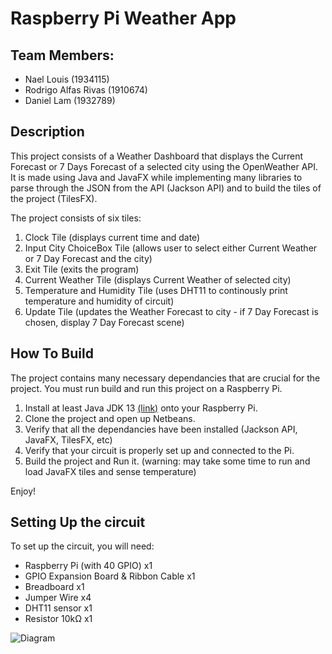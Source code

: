 # Raspberry Pi Weather App

## Team Members:

- Nael Louis (1934115)
- Rodrigo Alfas Rivas (1910674)
- Daniel Lam (1932789)

## Description

This project consists of a Weather Dashboard that displays the Current Forecast or 7 Days Forecast of a selected city using the OpenWeather API.
It is made using Java and JavaFX while implementing many libraries to parse through the JSON from the API (Jackson API) and to build the tiles of the project (TilesFX).

The project consists of six tiles:

1. Clock Tile (displays current time and date)
2. Input City ChoiceBox Tile (allows user to select either Current Weather or 7 Day Forecast and the city)
3. Exit Tile (exits the program)
4. Current Weather Tile (displays Current Weather of selected city)
5. Temperature and Humidity Tile (uses DHT11 to continously print temperature and humidity of circuit)
6. Update Tile (updates the Weather Forecast to city - if 7 Day Forecast is chosen, display 7 Day Forecast scene)

## How To Build

The project contains many necessary dependancies that are crucial for the project. You must run build and run this project on a Raspberry Pi.

1. Install at least Java JDK 13 [(link)](https://download.bell-sw.com/java/13/bellsoft-jdk13-linux-arm32-vfp-hflt.deb) onto your Raspberry Pi.
2. Clone the project and open up Netbeans.
3. Verify that all the dependancies have been installed (Jackson API, JavaFX, TilesFX, etc)
4. Verify that your circuit is properly set up and connected to the Pi.
5. Build the project and Run it. (warning: may take some time to run and load JavaFX tiles and sense temperature)

Enjoy!

## Setting Up the circuit

To set up the circuit, you will need:

- Raspberry Pi (with 40 GPIO) x1
- GPIO Expansion Board & Ribbon Cable x1
- Breadboard x1
- Jumper Wire x4
- DHT11 sensor x1
- Resistor 10kΩ x1

![Diagram](https://imgur.com/a/6zULmj7)
